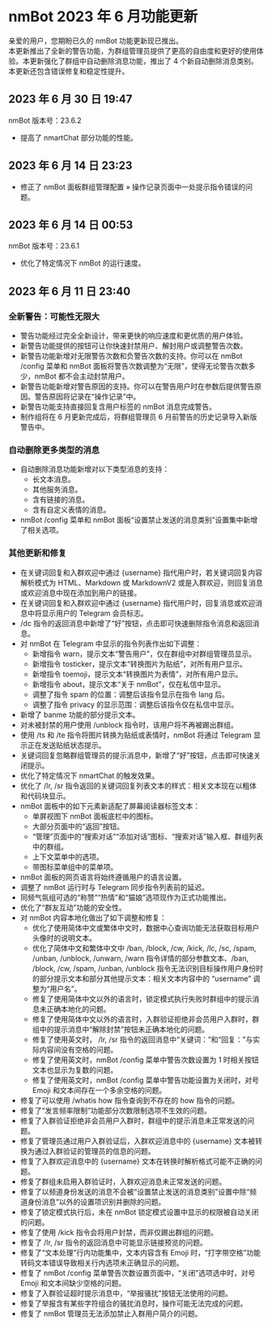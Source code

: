 # nmBot 2023 年 6 月功能更新

亲爱的用户，您期盼已久的 nmBot 功能更新现已推出。  
本更新推出了全新的警告功能，为群组管理员提供了更高的自由度和更好的使用体验。本更新强化了群组中自动删除消息功能，推出了 4 个新自动删除消息类别。本更新还包含错误修复和稳定性提升。

## 2023 年 6 月 30 日 19:47
nmBot 版本号：23.6.2

- 提高了 nmartChat 部分功能的性能。

## 2023 年 6 月 14 日 23:23
- 修正了 nmBot 面板群组管理配置 » 操作记录页面中一处提示指令错误的问题。

## 2023 年 6 月 14 日 00:53
nmBot 版本号：23.6.1

- 优化了特定情况下 nmBot 的运行速度。

## 2023 年 6 月 11 日 23:40

### 全新警告：可能性无限大
- 警告功能经过完全全新设计，带来更快的响应速度和更优质的用户体验。
- 新警告功能提供的按钮可让你快速封禁用户、解封用户或调整警告次数。
- 新警告功能新增对无限警告次数和负警告次数的支持。你可以在 nmBot /config 菜单和 nmBot 面板将警告次数调整为“无限”，使得无论警告次数多少，nmBot 都不会主动封禁用户。
- 新警告功能新增对警告原因的支持。你可以在警告用户时在参数后提供警告原因。警告原因将记录在“操作记录”中。
- 新警告功能支持直接回复含用户标签的 nmBot 消息完成警告。
- 制作组将在 6 月更新完成后，将群组管理员 6 月前警告的历史记录导入新版警告中。

### 自动删除更多类型的消息
- 自动删除消息功能新增对以下类型消息的支持：
    - 长文本消息。
    - 其他服务消息。
    - 含有链接的消息。
    - 含有自定义表情的消息。
- nmBot /config 菜单和 nmBot 面板“设置禁止发送的消息类别”设置集中新增了相关选项。

### 其他更新和修复
- 在关键词回复和入群欢迎中通过 {username} 指代用户时，若关键词回复内容解析模式为 HTML、Markdown 或 MarkdownV2 或是入群欢迎，则回复消息或欢迎消息中现在添加到用户的链接。
- 在关键词回复和入群欢迎中通过 {username} 指代用户时，回复消息或欢迎消息中将显示用户的 Telegram 会员标志。
- /dc 指令的返回消息中新增了“好”按钮，点击即可快速删除指令消息和返回消息。
- 对 nmBot 在 Telegram 中显示的指令列表作出如下调整：
    - 新增指令 warn，提示文本“警告用户”，仅在群组中对群组管理员显示。
    - 新增指令 tosticker，提示文本“转换图片为贴纸”，对所有用户显示。
    - 新增指令 toemoji，提示文本“转换图片为表情”，对所有用户显示。
    - 新增指令 about，提示文本“关于 nmBot”，仅在私信中显示。
    - 调整了指令 spam 的位置：调整后该指令显示在指令 lang 后。
    - 调整了指令 privacy 的显示范围：调整后该指令仅在私信中显示。
- 新增了 banme 功能的部分提示文本。
- 对未被封禁的用户使用 /unblock 指令时，该用户将不再被踢出群组。
- 使用 /ts 和 /te 指令将图片转换为贴纸或表情时，nmBot 将通过 Telegram 显示正在发送贴纸状态提示。
- 关键词回复忽略群组管理员的提示消息中，新增了“好”按钮，点击即可快速关闭提示。
- 优化了特定情况下 nmartChat 的触发效果。
- 优化了 /lr, /sr 指令返回的关键词回复列表文本的样式：相关文本现在以粗体和代码块显示。
- nmBot 面板中的如下元素新适配了屏幕阅读器标签文本：
    - 单屏视图下 nmBot 面板底栏中的图标。
    - 大部分页面中的“返回”按钮。
    - “管理”页面中的“搜索对话”“添加对话”图标、“搜索对话”输入框、群组列表中的群组。
    - 上下文菜单中的选项。
    - 带图标菜单组中的菜单项。
- nmBot 面板的网页语言将始终遵循用户的语言设置。
- 调整了 nmBot 运行时与 Telegram 同步指令列表前的延迟。
- 同频气氛组可选的“称赞”“热情”和“猫娘”选项现作为正式功能推出。
- 优化了“群友互动”功能的安全性。
- 对 nmBot 内容本地化做出了如下调整和修复：
    - 优化了使用简体中文或繁体中文时，数据中心查询功能无法获取目标用户头像时的说明文本。
    - 优化了简体中文和繁体中文中 /ban, /block, /cw, /kick, /lc, /sc, /spam, /unban, /unblock, /unwarn, /warn 指令详情的部分参数文本、/ban, /block, /cw, /spam, /unban, /unblock 指令无法识别目标操作用户身份时的部分提示文本和部分其他提示文本：相关文本内容中的 “username” 调整为“用户名”。
    - 修复了使用简体中文以外的语言时，锁定模式执行失败时群组中的提示消息未正确本地化的问题。
    - 修复了使用简体中文以外的语言时，入群验证拒绝非会员用户入群时，群组中的提示消息中“解除封禁”按钮未正确本地化的问题。
    - 修复了使用英文时， /lr, /sr 指令的返回消息中“关键词：”和“回复：”与实际内容间没有空格的问题。
    - 修复了使用英文时，nmBot /config 菜单中警告次数设置为 1 时相关按钮文本也显示为复数的问题。
    - 修复了使用英文时，nmBot /config 菜单中警告功能设置为关闭时，对号 Emoji 和文本间存在一个多余空格的问题。
- 修复了可以使用 /whatis how 指令查询到不存在的 how 指令的问题。
- 修复了“发言频率限制”功能部分次数限制选项不生效的问题。
- 修复了入群验证拒绝非会员用户入群时，群组中的提示消息未正常发送的问题。
- 修复了管理员通过用户入群验证后，入群欢迎消息中的 {username} 文本被转换为通过入群验证的管理员的信息的问题。
- 修复了入群欢迎消息中的 {username} 文本在转换时解析格式可能不正确的问题。
- 修复了群组未启用入群验证时，入群欢迎消息未正常发送的问题。
- 修复了以频道身份发送的消息不会被“设置禁止发送的消息类别”设置中除“频道身份消息”以外的设置项识别并删除的问题。
- 修复了锁定模式执行后，未在 nmBot 锁定模式设置中显示的权限被自动关闭的问题。
- 修复了使用 /kick 指令会将用户封禁，而非仅踢出群组的问题。
- 修复了 /lr, /sr 指令的返回消息中可能显示链接预览的问题。
- 修复了“文本处理”行内功能集中，文本内容含有 Emoji 时，“打字带空格”功能转码文本错误导致相关行内选项未正确显示的问题。
- 修复了 nmBot /config 菜单警告次数设置页面中，“关闭”选项选中时，对号 Emoji 和文本间缺少空格的问题。
- 修复了入群验证超时提示消息中，“举报骚扰”按钮无法使用的问题。
- 修复了举报含有某些字符组合的骚扰消息时，操作可能无法完成的问题。
- 修复了 nmBot 管理员无法添加禁止入群用户简介的问题。